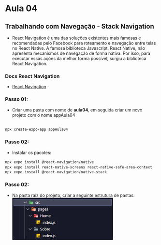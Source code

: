 # Aula 04
## Trabalhando com Navegação - Stack Navigation 

- React Navigation é uma das soluções existentes mais famosas e recomendadas pelo Facebook para roteamento e navegação entre telas no React Native. A famosa biblioteca Javascript, React Native, não apresenta mecanismos de navegação de forma nativa. Por isso, para executar essas ações da melhor forma possível, surgiu a biblioteca React Navigation.

### Docs React Navigation

- [React Navigation](https://reactnavigation.org/docs/getting-started/) - 

### Passo 01:   
- Criar uma pasta com nome de **aula04**, em seguida criar um novo projeto com o nome appAula04

``` bash

npx create-expo-app appAula04

```

### Passo 02:  

- Instalar os pacotes:  

```bash
npx expo install @react-navigation/native
npx expo install react-native-screens react-native-safe-area-context
npx expo install @react-navigation/native-stack
```

### Passo 02:  

- Na pasta raiz do projeto, criar a seguinte estrutura de pastas:  
![image](../imgs/estrutura.png)  

